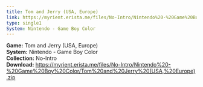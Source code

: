 ```yaml
---
title: Tom and Jerry (USA, Europe)
link: https://myrient.erista.me/files/No-Intro/Nintendo%20-%20Game%20Boy%20Color/Tom%20and%20Jerry%20(USA,%20Europe).zip
type: single1
System: Nintendo - Game Boy Color
---
```

<b>Game:</b> Tom and Jerry (USA, Europe)<br>
<b>System:</b> Nintendo - Game Boy Color<br>
<b>Collection:</b> No-Intro<br>
<b>Download:</b> https://myrient.erista.me/files/No-Intro/Nintendo%20-%20Game%20Boy%20Color/Tom%20and%20Jerry%20(USA,%20Europe).zip